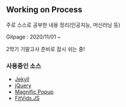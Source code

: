 ## Working on Process
주로 스스로 공부한 내용 정리(인공지능, 머신러닝 등)

Gitpage : 2020/11/01 ~ <br>

2학기 기말고사 준비로 잠시 쉬는 중!

### 사용중인 소스
- [Jekyll](http://jekyllrb.com/)
- [jQuery](http://jquery.com/)
- [Magnific Popup](http://dimsemenov.com/plugins/magnific-popup/)
- [FitVids.JS](http://fitvidsjs.com/)
